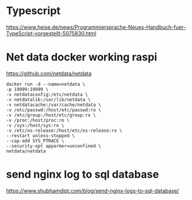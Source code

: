 
# Typescript 

<https://www.heise.de/news/Programmiersprache-Neues-Handbuch-fuer-TypeScript-vorgestellt-5075830.html>


# Net data docker working raspi

<https://github.com/netdata/netdata>


    docker run -d --name=netdata \
    -p 19999:19999 \
    -v netdataconfig:/etc/netdata \
    -v netdatalib:/var/lib/netdata \
    -v netdatacache:/var/cache/netdata \
    -v /etc/passwd:/host/etc/passwd:ro \
    -v /etc/group:/host/etc/group:ro \
    -v /proc:/host/proc:ro \
    -v /sys:/host/sys:ro \
    -v /etc/os-release:/host/etc/os-release:ro \
    --restart unless-stopped \
    --cap-add SYS_PTRACE \
    --security-opt apparmor=unconfined \
    netdata/netdata

 # send nginx log to sql database 
 
 https://www.shubhamdipt.com/blog/send-nginx-logs-to-sql-database/